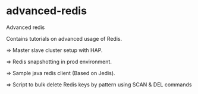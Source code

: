 # advanced-redis
Advanced redis

Contains tutorials on advanced usage of Redis.

=> Master slave cluster setup with HAP.

=> Redis snapshotting in prod environment.

=> Sample java redis client (Based on Jedis).

=> Script to bulk delete Redis keys by pattern using SCAN & DEL commands
